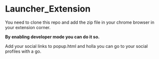 # Launcher_Extension

You need to clone this repo and add the zip file in your chrome browser in your extension corner.

**By enabling developer mode you can do it so.**

Add your social links to popup.html and holla you can go to your social profiles with a go.

